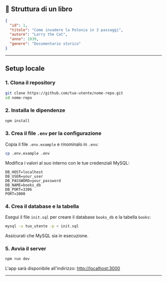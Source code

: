 ## 📖 Struttura di un libro

```json
{
  "id": 1,
  "titolo": "Come invadere la Polonia in 3 passaggi",
  "autore": "Larry the Cat",
  "anno": 1939,
  "genere": "Documentario storico"
}
````

---

## Setup locale

### 1. Clona il repository

```bash
git clone https://github.com/tuo-utente/nome-repo.git
cd nome-repo
```

### 2. Installa le dipendenze

```bash
npm install
```

### 3. Crea il file `.env` per la configurazione

Copia il file `.env.example` e rinominalo in `.env`:

```bash
cp .env.example .env
```

Modifica i valori al suo interno con le tue credenziali MySQL:

```
DB_HOST=localhost
DB_USER=your_user
DB_PASSWORD=your_password
DB_NAME=books_db
DB_PORT=3306
PORT=3000
```

### 4. Crea il database e la tabella

Esegui il file `init.sql` per creare il database `books_db` e la tabella `books`:

```bash
mysql -u tuo_utente -p < init.sql
```

Assicurati che MySQL sia in esecuzione.

### 5. Avvia il server

```bash
npm run dev
```

L'app sarà disponibile all'indirizzo:
[http://localhost:3000](http://localhost:3000)

---


